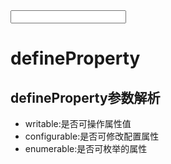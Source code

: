 <script setup>

</script>
<input/>
<span></span>

# defineProperty

## defineProperty参数解析

- writable:是否可操作属性值
- configurable:是否可修改配置属性
- enumerable:是否可枚举的属性
